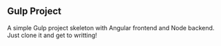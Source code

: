 ## Gulp Project
A simple Gulp project skeleton with Angular frontend and Node backend. Just clone it and get to writting!
